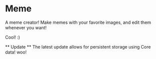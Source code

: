 # Meme

A meme creator! Make memes with your favorite images, and edit them whenever you want! 

Cool! :)

** Update ** The latest update allows for persistent storage using Core data! woo!
